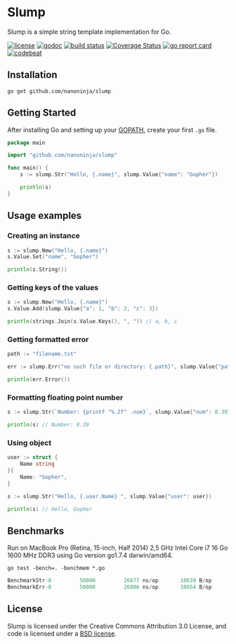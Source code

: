 # Slump

Slump is a simple string template implementation for Go.

[![license](https://img.shields.io/badge/License-BSD%203--Clause-blue.svg)](https://github.com/nanoninja/slump/blob/master/LICENSE) [![godoc](https://godoc.org/github.com/nanoninja/slump?status.svg)](https://godoc.org/github.com/nanoninja/slump)
[![build status](https://travis-ci.org/nanoninja/slump.svg)](https://travis-ci.org/nanoninja/slump)
[![Coverage Status](https://coveralls.io/repos/github/nanoninja/slump/badge.svg?branch=master)](https://coveralls.io/github/nanoninja/slump?branch=master)
[![go report card](https://goreportcard.com/badge/github.com/nanoninja/slump)](https://goreportcard.com/report/github.com/nanoninja/slump) [![codebeat](https://codebeat.co/badges/58e89ce4-2fd8-4a93-b624-afdbbb44a6e3)](https://codebeat.co/projects/github-com-nanoninja-slump)

## Installation

    go get github.com/nanoninja/slump

## Getting Started

After installing Go and setting up your
[GOPATH](http://golang.org/doc/code.html#GOPATH), create your first `.go` file.

``` go
package main

import "github.com/nanoninja/slump"

func main() {
    s := slump.Str("Hello, {.name}", slump.Value{"name": "Gopher"})

    println(s)
}
```

## Usage examples

### Creating an instance

``` go
s := slump.New("Hello, {.name}")
s.Value.Set("name", "Gopher")

println(s.String())
```

### Getting keys of the values

``` go
s := slump.New("Hello, {.name}")
s.Value.Add(slump.Value{"a": 1, "b": 2, "c": 3})

println(strings.Join(s.Value.Keys(), ", ")) // a, b, c
```


### Getting formatted error

``` go
path := "filename.txt"

err := slump.Err("no such file or directory: {.path}", slump.Value{"path": path})

println(err.Error())
```

### Formatting floating point number

```go
s := slump.Str(`Number: {printf "%.2f" .num}`, slump.Value{"num": 0.393752})

println(s) // Number: 0.39
```

### Using object

```go
user := struct {
    Name string
}{
    Name: "Gopher",
}

s := slump.Str("Hello, {.user.Name} ", slump.Value{"user": user})

println(s) // Hello, Gopher
```

## Benchmarks

Run on MacBook Pro (Retina, 15-inch, Half 2014) 2,5 GHz Intel Core i7 16 Go 1600 MHz DDR3 using Go version go1.7.4 darwin/amd64.

```shell
go test -bench=. -benchmem *.go
```

```go
BenchmarkStr-8   	   50000	     26677 ns/op	   10639 B/op	      99 allocs/op
BenchmarkErr-8   	   50000	     26806 ns/op	   10654 B/op	     100 allocs/op
```

## License

Slump is licensed under the Creative Commons Attribution 3.0 License, and code is licensed under a [BSD license](https://github.com/nanoninja/slump/blob/master/LICENSE).
